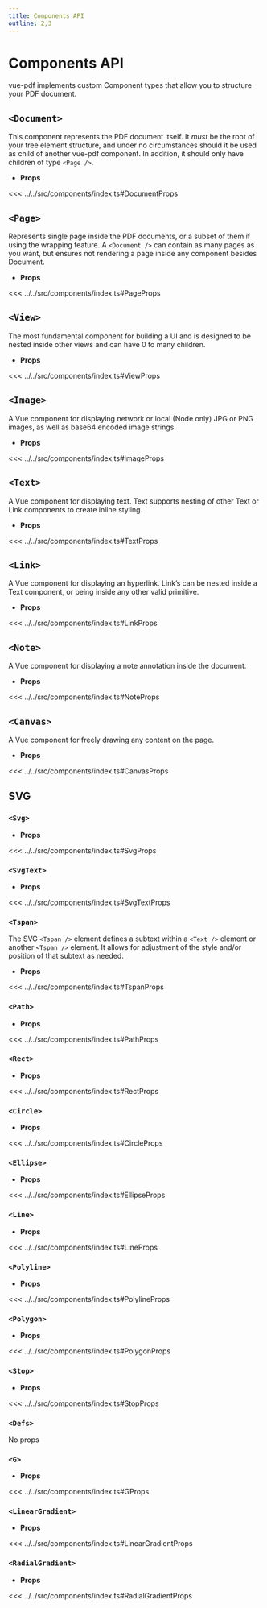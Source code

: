 ```yaml
---
title: Components API
outline: 2,3
---
```


# Components API

vue-pdf implements custom Component types that allow you to structure your PDF document.

## `<Document>`

This component represents the PDF document itself. It _must_ be the root of your tree element structure, and under no circumstances should it be used as child of another vue-pdf component. In addition, it should only have children of type `<Page />`.

- **Props**

<<< ../../src/components/index.ts#DocumentProps

## `<Page>`

Represents single page inside the PDF documents, or a subset of them if using the wrapping feature. A `<Document />` can contain as many pages as you want, but ensures not rendering a page inside any component besides Document.

- **Props**

<<< ../../src/components/index.ts#PageProps

## `<View>`

The most fundamental component for building a UI and is designed to be nested inside other views and can have 0 to many children.

- **Props**

<<< ../../src/components/index.ts#ViewProps

## `<Image>`

A Vue component for displaying network or local (Node only) JPG or PNG images, as well as base64 encoded image strings.

- **Props**

<<< ../../src/components/index.ts#ImageProps

## `<Text>`

A Vue component for displaying text. Text supports nesting of other Text or Link components to create inline styling.

- **Props**

<<< ../../src/components/index.ts#TextProps

## `<Link>`

A Vue component for displaying an hyperlink. Link’s can be nested inside a Text component, or being inside any other valid primitive.

- **Props**

<<< ../../src/components/index.ts#LinkProps

## `<Note>`

A Vue component for displaying a note annotation inside the document.

- **Props**

<<< ../../src/components/index.ts#NoteProps

## `<Canvas>`

A Vue component for freely drawing any content on the page.

- **Props**

<<< ../../src/components/index.ts#CanvasProps

## SVG

### `<Svg>`

- **Props**

<<< ../../src/components/index.ts#SvgProps

### `<SvgText>`

- **Props**

<<< ../../src/components/index.ts#SvgTextProps

### `<Tspan>`

The SVG `<Tspan />` element defines a subtext within a `<Text />` element or another `<Tspan />` element. It allows for adjustment of the style and/or position of that subtext as needed.

- **Props**

<<< ../../src/components/index.ts#TspanProps

### `<Path>`

- **Props**

<<< ../../src/components/index.ts#PathProps

### `<Rect>`

- **Props**

<<< ../../src/components/index.ts#RectProps

### `<Circle>`

- **Props**

<<< ../../src/components/index.ts#CircleProps

### `<Ellipse>`

- **Props**

<<< ../../src/components/index.ts#EllipseProps

### `<Line>`

- **Props**

<<< ../../src/components/index.ts#LineProps

### `<Polyline>`

- **Props**

<<< ../../src/components/index.ts#PolylineProps

### `<Polygon>`

- **Props**

<<< ../../src/components/index.ts#PolygonProps

### `<Stop>`

- **Props**

<<< ../../src/components/index.ts#StopProps

### `<Defs>`

No props

### `<G>`

- **Props**

<<< ../../src/components/index.ts#GProps

### `<LinearGradient>`

- **Props**

<<< ../../src/components/index.ts#LinearGradientProps

### `<RadialGradient>`

- **Props**

<<< ../../src/components/index.ts#RadialGradientProps

